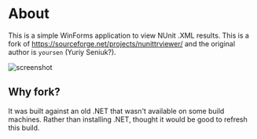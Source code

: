 # About
This is a simple WinForms application to view NUnit .XML results. This is a fork of https://sourceforge.net/projects/nunittrviewer/ and the original author is `yoursen` (Yuriy Seniuk?).

![screenshot](https://cloud.githubusercontent.com/assets/2595088/20419654/e7150f2a-ad0c-11e6-91ef-e2e1de09b491.png)

## Why fork?
It was built against an old .NET that wasn't available on some build machines. Rather than installing .NET, thought it would be good to refresh this build.
